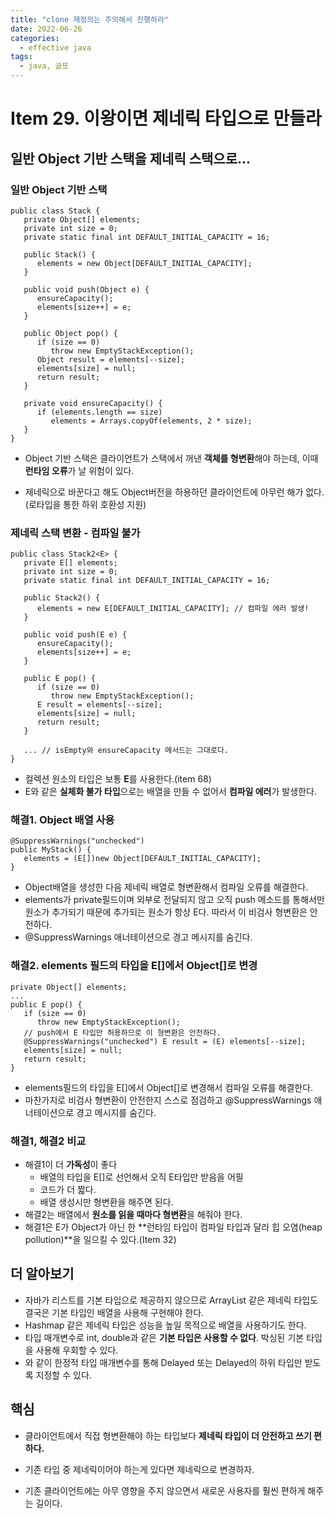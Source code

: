```yaml
---
title: "clone 재정의는 주의해서 진행하라"
date: 2022-06-26
categories:
  - effective java
tags:
  - java, 글또
---
```


# Item 29. 이왕이면 제네릭 타입으로 만들라

## 일반 Object 기반 스택을 제네릭 스택으로...

### 일반 Object 기반 스택

```
public class Stack {
   private Object[] elements;
   private int size = 0;
   private static final int DEFAULT_INITIAL_CAPACITY = 16;

   public Stack() {
      elements = new Object[DEFAULT_INITIAL_CAPACITY];
   }

   public void push(Object e) {
      ensureCapacity();
      elements[size++] = e;
   }

   public Object pop() {
      if (size == 0)
         throw new EmptyStackException();
      Object result = elements[--size];
      elements[size] = null;
      return result;
   }

   private void ensureCapacity() {
      if (elements.length == size)
         elements = Arrays.copyOf(elements, 2 * size);
   }
}
```

- Object 기반 스택은 클라이언트가 스택에서 꺼낸 **객체를 형변환**해야 하는데, 이때 **런타임 오류**가 날 위험이 있다.

- 제네릭으로 바꾼다고 해도 Object버전을 하용하던 클라이언트에 아무런 해가 없다.(로타입을 통한 하위 호환성 지원)

### 제네릭 스택 변환 - 컴파일 불가

```
public class Stack2<E> {
   private E[] elements;
   private int size = 0;
   private static final int DEFAULT_INITIAL_CAPACITY = 16;

   public Stack2() {
      elements = new E[DEFAULT_INITIAL_CAPACITY]; // 컴파일 에러 발생!
   }

   public void push(E e) {
      ensureCapacity();
      elements[size++] = e;
   }

   public E pop() {
      if (size == 0)
         throw new EmptyStackException();
      E result = elements[--size];
      elements[size] = null;
      return result;
   }

   ... // isEmpty와 ensureCapacity 메서드는 그대로다.
}
```

- 컬렉션 원소의 타입은 보통 **E**를 사용한다.(item 68)
- E와 같은 **실체화 불가 타입**으로는 배열을 만들 수 없어서 **컴파일 에러**가 발생한다.

### 해결1. Object 배열 사용

```
@SuppressWarnings("unchecked")
public MyStack() {
   elements = (E[])new Object[DEFAULT_INITIAL_CAPACITY];
}
```

- Object배열을 생성한 다음 제네릭 배열로 형변환해서 컴파일 오류를 해결한다.
- elements가 private필드이며 외부로 전달되지 않고 오직 push 메소드를 통해서만 원소가 추가되기 때문에 추가되는 원소가 항상 E다. 따라서 이 비검사 형변환은 안전하다.
- @SuppressWarnings 애너테이션으로 경고 메시지를 숨긴다.

### 해결2. elements 필드의 타입을 E[]에서 Object[]로 변경

```
private Object[] elements;
...
public E pop() {
   if (size == 0)
      throw new EmptyStackException();
   // push에서 E 타입만 허용하므로 이 형변환은 안전하다.
   @SuppressWarnings("unchecked") E result = (E) elements[--size];
   elements[size] = null;
   return result;
}
```

- elements필드의 타입을 E[]에서 Object[]로 변경해서 컴파일 오류를 해결한다.
- 마찬가지로 비검사 형변환이 안전한지 스스로 점검하고 @SuppressWarnings 애너테이션으로 경고 메시지를 숨긴다.

### 해결1, 해결2 비교

- 해결1이 더 **가독성**이 좋다
  - 배열의 타입을 E[]로 선언해서 오직 E타입만 받음을 어필
  - 코드가 더 짧다.
  - 배열 생성시만 형변환을 해주면 된다.
- 해결2는 배열에서 **원소를 읽을 때마다 형변환**을 해줘야 한다.
- 해결1은 E가 Object가 아닌 한 **런타임 타입이 컴파일 타입과 달라 힙 오염(heap pollution)**을 일으킬 수 있다.(Item 32)

## 더 알아보기

- 자바가 리스트를 기본 타입으로 제공하지 않으므로 ArrayList 같은 제네릭 타입도 결국은 기본 타입인 배열을 사용해 구현해야 한다.
- Hashmap 같은 제네릭 타입은 성능을 높일 목적으로 배열을 사용하기도 한다.
- 타입 매개변수로 int, double과 같은 **기본 타입은 사용할 수 없다**. 박싱된 기본 타입을 사용해 우회할 수 있다.
- <E extends Delayed>와 같이 한정적 타입 매개변수를 통해 Delayed 또는 Delayed의 하위 타입만 받도록 지정할 수 있다.

## 핵심

- 클라이언트에서 직접 형변환해야 하는 타입보다 **제네릭 타입이 더 안전하고 쓰기 편하다.**

- 기존 타입 중 제네릭이어야 하는게 있다면 제네릭으로 변경하자.

- 기존 클라이언트에는 아무 영향을 주지 않으면서 새로운 사용자를 훨씬 편하게 해주는 길이다.
